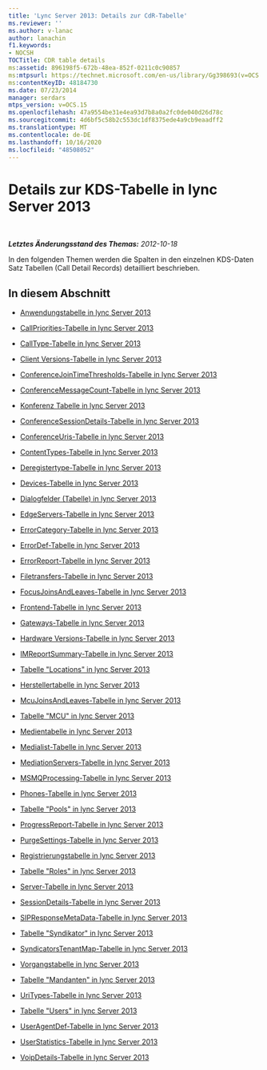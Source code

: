 ```yaml
---
title: 'Lync Server 2013: Details zur CdR-Tabelle'
ms.reviewer: ''
ms.author: v-lanac
author: lanachin
f1.keywords:
- NOCSH
TOCTitle: CDR table details
ms:assetid: 896198f5-672b-48ea-852f-0211c0c90857
ms:mtpsurl: https://technet.microsoft.com/en-us/library/Gg398693(v=OCS.15)
ms:contentKeyID: 48184730
ms.date: 07/23/2014
manager: serdars
mtps_version: v=OCS.15
ms.openlocfilehash: 47a9554be31e4ea93d7b8a0a2fc0de040d26d78c
ms.sourcegitcommit: 4d6bf5c58b2c553dc1df8375ede4a9cb9eaadff2
ms.translationtype: MT
ms.contentlocale: de-DE
ms.lasthandoff: 10/16/2020
ms.locfileid: "48508052"
---
```

# <a name="cdr-table-details-in-lync-server-2013"></a>Details zur KDS-Tabelle in lync Server 2013

<div data-xmlns="http://www.w3.org/1999/xhtml">

<div class="topic" data-xmlns="http://www.w3.org/1999/xhtml" data-msxsl="urn:schemas-microsoft-com:xslt" data-cs="https://msdn.microsoft.com/">

<div data-asp="https://msdn2.microsoft.com/asp">



</div>

<div id="mainSection">

<div id="mainBody">

<span> </span>

_**Letztes Änderungsstand des Themas:** 2012-10-18_

In den folgenden Themen werden die Spalten in den einzelnen KDS-Daten Satz Tabellen (Call Detail Records) detailliert beschrieben.

<div>

## <a name="in-this-section"></a>In diesem Abschnitt

  - [Anwendungstabelle in lync Server 2013](lync-server-2013-application-table.md)

  - [CallPriorities-Tabelle in lync Server 2013](lync-server-2013-callpriorities-table.md)

  - [CallType-Tabelle in lync Server 2013](lync-server-2013-calltype-table.md)

  - [Client Versions-Tabelle in lync Server 2013](lync-server-2013-clientversions-table.md)

  - [ConferenceJoinTimeThresholds-Tabelle in lync Server 2013](lync-server-2013-conferencejointimethresholds-table.md)

  - [ConferenceMessageCount-Tabelle in lync Server 2013](lync-server-2013-conferencemessagecount-table.md)

  - [Konferenz Tabelle in lync Server 2013](lync-server-2013-conferences-table.md)

  - [ConferenceSessionDetails-Tabelle in lync Server 2013](lync-server-2013-conferencesessiondetails-table.md)

  - [ConferenceUris-Tabelle in lync Server 2013](lync-server-2013-conferenceuris-table.md)

  - [ContentTypes-Tabelle in lync Server 2013](lync-server-2013-contenttypes-table.md)

  - [Deregistertype-Tabelle in lync Server 2013](lync-server-2013-deregistertype-table.md)

  - [Devices-Tabelle in lync Server 2013](lync-server-2013-devices-table.md)

  - [Dialogfelder (Tabelle) in lync Server 2013](lync-server-2013-dialogs-table.md)

  - [EdgeServers-Tabelle in lync Server 2013](lync-server-2013-edgeservers-table.md)

  - [ErrorCategory-Tabelle in lync Server 2013](lync-server-2013-errorcategory-table.md)

  - [ErrorDef-Tabelle in lync Server 2013](lync-server-2013-errordef-table.md)

  - [ErrorReport-Tabelle in lync Server 2013](lync-server-2013-errorreport-table.md)

  - [Filetransfers-Tabelle in lync Server 2013](lync-server-2013-filetransfers-table.md)

  - [FocusJoinsAndLeaves-Tabelle in lync Server 2013](lync-server-2013-focusjoinsandleaves-table.md)

  - [Frontend-Tabelle in lync Server 2013](lync-server-2013-frontend-table.md)

  - [Gateways-Tabelle in lync Server 2013](lync-server-2013-gateways-table.md)

  - [Hardware Versions-Tabelle in lync Server 2013](lync-server-2013-hardwareversions-table.md)

  - [IMReportSummary-Tabelle in lync Server 2013](lync-server-2013-imreportsummary-table.md)

  - [Tabelle "Locations" in lync Server 2013](lync-server-2013-locations-table.md)

  - [Herstellertabelle in lync Server 2013](lync-server-2013-manufacturers-table.md)

  - [McuJoinsAndLeaves-Tabelle in lync Server 2013](lync-server-2013-mcujoinsandleaves-table.md)

  - [Tabelle "MCU" in lync Server 2013](lync-server-2013-mcus-table.md)

  - [Medientabelle in lync Server 2013](lync-server-2013-media-table.md)

  - [Medialist-Tabelle in lync Server 2013](lync-server-2013-medialist-table.md)

  - [MediationServers-Tabelle in lync Server 2013](lync-server-2013-mediationservers-table.md)

  - [MSMQProcessing-Tabelle in lync Server 2013](lync-server-2013-msmqprocessing-table.md)

  - [Phones-Tabelle in lync Server 2013](lync-server-2013-phones-table.md)

  - [Tabelle "Pools" in lync Server 2013](lync-server-2013-pools-table.md)

  - [ProgressReport-Tabelle in lync Server 2013](lync-server-2013-progressreport-table.md)

  - [PurgeSettings-Tabelle in lync Server 2013](lync-server-2013-purgesettings-table.md)

  - [Registrierungstabelle in lync Server 2013](lync-server-2013-registration-table.md)

  - [Tabelle "Roles" in lync Server 2013](lync-server-2013-roles-table.md)

  - [Server-Tabelle in lync Server 2013](lync-server-2013-servers-table.md)

  - [SessionDetails-Tabelle in lync Server 2013](lync-server-2013-sessiondetails-table.md)

  - [SIPResponseMetaData-Tabelle in lync Server 2013](lync-server-2013-sipresponsemetadata-table.md)

  - [Tabelle "Syndikator" in lync Server 2013](lync-server-2013-syndicators-table.md)

  - [SyndicatorsTenantMap-Tabelle in lync Server 2013](lync-server-2013-syndicatorstenantmap-table.md)

  - [Vorgangstabelle in lync Server 2013](lync-server-2013-task-table.md)

  - [Tabelle "Mandanten" in lync Server 2013](lync-server-2013-tenants-table.md)

  - [UriTypes-Tabelle in lync Server 2013](lync-server-2013-uritypes-table.md)

  - [Tabelle "Users" in lync Server 2013](lync-server-2013-users-table.md)

  - [UserAgentDef-Tabelle in lync Server 2013](lync-server-2013-useragentdef-table.md)

  - [UserStatistics-Tabelle in lync Server 2013](lync-server-2013-userstatistics-table.md)

  - [VoipDetails-Tabelle in lync Server 2013](lync-server-2013-voipdetails-table.md)

</div>

</div>

<span> </span>

</div>

</div>

</div>


